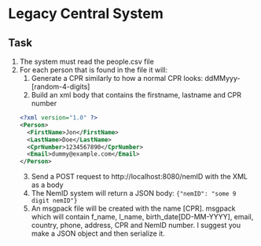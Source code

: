 # Legacy Central System

## Task
1. The system must read the people.csv file
2. For each person that is found in the file it will:
    1. Generate a CPR similarly to how a normal CPR looks: ddMMyyy-[random-4-digits] 
    2. Build an xml body that contains the firstname, lastname and CPR number
   ```XML
   <?xml version="1.0" ?>
   <Person>
     <FirstName>Jon</FirstName>
     <LastName>Doe</LastName>
     <CprNumber>1234567890</CprNumber>
     <Email>dummy@example.com</Email>
   </Person>
   ```
    3. Send a POST request to http://localhost:8080/nemID with the XML as a body 
    4. The NemID system will return a JSON body:
   `{"nemID": "some 9 digit nemID"}`
    5. An msgpack file will be created with the name [CPR]. msgpack which will contain f_name, l_name, birth_date[DD-MM-YYYY], email, country, phone, address, CPR and NemID number. 
    I suggest you make a JSON object and then serialize it.